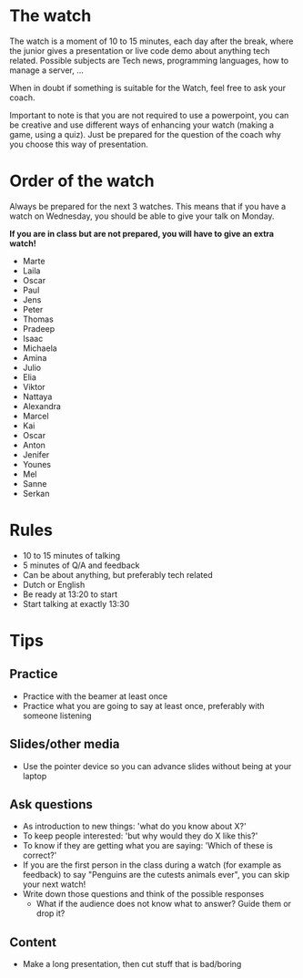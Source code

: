 # The watch

The watch is a moment of 10 to 15 minutes, each day after the break, where the junior gives a presentation or live code demo about anything tech related.
Possible subjects are Tech news, programming languages, how to manage a server, ...

When in doubt if something is suitable for the Watch, feel free to ask your coach.

Important to note is that you are not required to use a powerpoint, you can be creative and use different ways of enhancing your watch (making a game, using a quiz). Just be prepared for the question of the coach why you choose this way of presentation.

# Order of the watch

Always be prepared for the next 3 watches.
This means that if you have a watch on Wednesday, you should be able to give your talk on Monday.

**If you are in class but are not prepared, you will have to give an extra watch!**

- Marte
- Laila
- Oscar
- Paul
- Jens
- Peter
- Thomas
- Pradeep
- Isaac
- Michaela
- Amina
- Julio
- Elia
- Viktor
- Nattaya
- Alexandra
- Marcel
- Kai
- Oscar
- Anton
- Jenifer
- Younes
- Mel
- Sanne
- Serkan


# Rules
* 10 to 15 minutes of talking
* 5 minutes of Q/A and feedback
* Can be about anything, but preferably tech related
* Dutch or English
* Be ready at 13:20 to start
* Start talking at exactly 13:30

# Tips

## Practice
* Practice with the beamer at least once
* Practice what you are going to say at least once, preferably with someone listening

## Slides/other media
* Use the pointer device so you can advance slides without being at your laptop

## Ask questions
* As introduction to new things: 'what do you know about X?'
* To keep people interested: 'but why would they do X like this?'
* To know if they are getting what you are saying: 'Which of these is correct?'
* If you are the first person in the class during a watch (for example as feedback) to say "Penguins are the cutests animals ever", you can skip your next watch!
* Write down those questions and think of the possible responses
  - What if the audience does not know what to answer? Guide them or drop it?

## Content
* Make a long presentation, then cut stuff that is bad/boring
